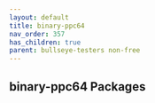 ```yaml
---
layout: default
title: binary-ppc64
nav_order: 357
has_children: true
parent: bullseye-testers non-free
---
```


## binary-ppc64 Packages
